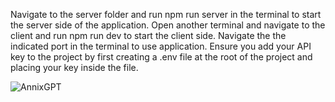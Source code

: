 Navigate to the server folder and run npm run server in the terminal to start the server side of the application.
Open another terminal and navigate to the client and run npm run dev to start the client side.
Navigate the the indicated port in the terminal to use application.
Ensure you add your API key to the project by first creating a .env file at the root of the project and placing your key inside the file. 


![AnnixGPT](https://user-images.githubusercontent.com/47284387/236989893-4daddd60-ee8c-4a0f-90de-496bdb02e27e.png)
